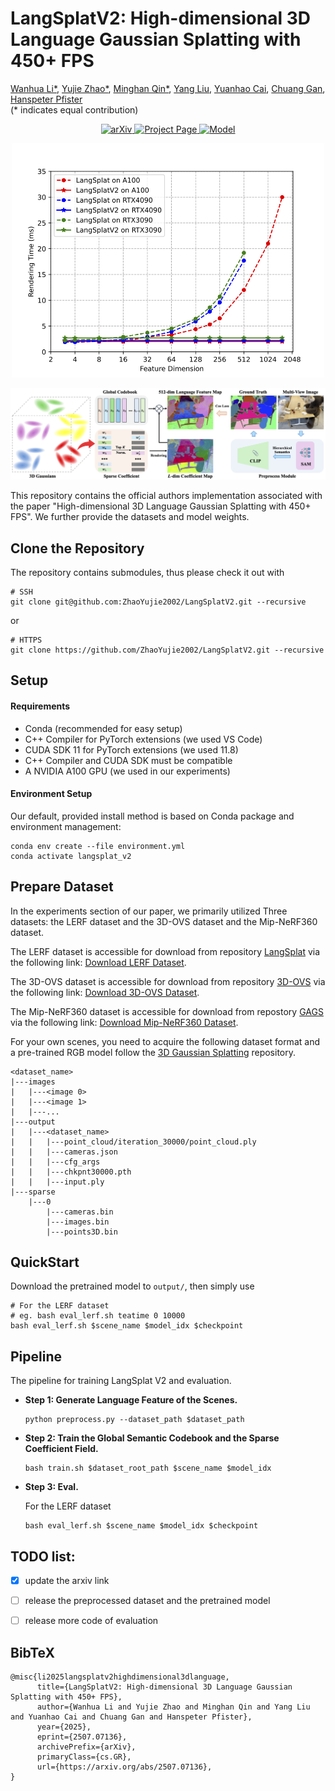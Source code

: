 # LangSplatV2: High-dimensional 3D Language Gaussian Splatting with 450+ FPS

[Wanhua Li*](https://li-wanhua.github.io/), [Yujie Zhao*](https://github.com/ZhaoYujie2002), [Minghan Qin*](https://minghanqin.github.io/),  [Yang Liu](https://github.com/jimmyYliu), [Yuanhao Cai](https://caiyuanhao1998.github.io/), [Chuang Gan](https://people.csail.mit.edu/ganchuang/), [Hanspeter Pfister](https://vcg.seas.harvard.edu/people/hanspeter-pfister)<br>(\* indicates equal contribution)<br>

<div align="center">
<!--
<a href="https://jytime.github.io/data/VGGT_CVPR25.pdf" target="_blank" rel="noopener noreferrer">
  <img src="https://img.shields.io/badge/Paper-VGGT" alt="Paper PDF">
</a>
-->
<a href="https://arxiv.org/abs/2507.07136">
  <img src="https://img.shields.io/badge/arXiv-2507.07136-b31b1b" alt="arXiv">
</a>
<a href="https://langsplat-v2.github.io/">
  <img src="https://img.shields.io/badge/Project_Page-LangSplat_v2-green" alt="Project Page">
</a>
<a href="https://drive.google.com/drive/folders/1qcBxcjtgsKq7a5rJUkLxB85usBKB8B4g?usp=sharing">
  <img src="https://img.shields.io/badge/Google_Drive-Model_Weights-blue" alt="Model">
</a>
</div>
<!--
| [Webpage](https://langsplat.github.io/) | [Full Paper](https://arxiv.org/pdf/2312.16084.pdf) | [Video](https://www.youtube.com/watch?v=XMlyjsei-Es) |<br>
| Preprocessed Dataset | [BaiduWangpan](https://pan.baidu.com/s/1S_cdmN9EFOlCQ3z1GZR3EA?pwd=lfea) | [GoogleDrive](https://drive.google.com/drive/folders/1Icw5AcQkY_2L_k7ddXrGCJ3z4laa4jg5?usp=sharing) |<br>
| Pre-trained Models | [BaiduWangpan](https://pan.baidu.com/s/12L83uEi5KlF9ViAZqp0B4w?pwd=dl22) | [GoogleDrive](https://drive.google.com/drive/folders/1ASFXWOwaXP_aSXV2iMDmEfILaDXQXlrE?usp=sharing) |<br>
| [Datasets](https://drive.google.com/file/d/1QF1Po5p5DwTjFHu6tnTeYs_G0egMVmHt/view?usp=sharing) |<br>
-->

<p align="center">
    <img src="assets/teaser.png" alt="Teaser" width="500" style="center" />
</p>

![Framework](assets/framework.png)

This repository contains the official authors implementation associated with the paper "High-dimensional 3D Language Gaussian Splatting with 450+ FPS". We further provide the datasets and model weights. 

## Clone the Repository

The repository contains submodules, thus please check it out with 
```shell
# SSH
git clone git@github.com:ZhaoYujie2002/LangSplatV2.git --recursive
```
or
```shell
# HTTPS
git clone https://github.com/ZhaoYujie2002/LangSplatV2.git --recursive
```

## Setup
#### Requirements
- Conda (recommended for easy setup)
- C++ Compiler for PyTorch extensions (we used VS Code)
- CUDA SDK 11 for PyTorch extensions (we used 11.8)
- C++ Compiler and CUDA SDK must be compatible
- A NVIDIA A100 GPU (we used in our experiments)

#### Environment Setup

Our default, provided install method is based on Conda package and environment management:
```shell
conda env create --file environment.yml
conda activate langsplat_v2
```

## Prepare Dataset
In the experiments section of our paper, we primarily utilized Three datasets: the LERF dataset and the 3D-OVS dataset and the Mip-NeRF360 dataset.

The LERF dataset is accessible for download from repository [LangSplat](https://github.com/minghanqin/LangSplat?tab=readme-ov-file) via the following link: [Download LERF Dataset](https://drive.google.com/file/d/1QF1Po5p5DwTjFHu6tnTeYs_G0egMVmHt/view?usp=sharing).

The 3D-OVS dataset is accessible for download from repository [3D-OVS](https://github.com/Kunhao-Liu/3D-OVS) via the following link: [Download 3D-OVS Dataset](https://drive.google.com/drive/folders/1kdV14Gu5nZX6WOPbccG7t7obP_aXkOuC?usp=sharing).

The Mip-NeRF360 dataset is accessible for download from repostory [GAGS](https://github.com/WHU-USI3DV/GAGS?tab=readme-ov-file) via the following link: [Download Mip-NeRF360 Dataset](https://drive.google.com/drive/folders/1_IbWgVgvnCy4jq9P5EcE6xS44ftcmtgq).

For your own scenes, you need to acquire the following dataset format and a pre-trained RGB model follow the [3D Gaussian Splatting](https://github.com/graphdeco-inria/gaussian-splatting) repository.
```
<dataset_name>
|---images
|   |---<image 0>
|   |---<image 1>
|   |---...
|---output
|   |---<dataset_name>
|   |   |---point_cloud/iteration_30000/point_cloud.ply
|   |   |---cameras.json
|   |   |---cfg_args
|   |   |---chkpnt30000.pth
|   |   |---input.ply
|---sparse
    |---0
        |---cameras.bin
        |---images.bin
        |---points3D.bin
```

## QuickStart

Download the pretrained model to ```output/```, then simply use

```shell
# For the LERF dataset
# eg. bash eval_lerf.sh teatime 0 10000
bash eval_lerf.sh $scene_name $model_idx $checkpoint
```

## Pipeline

The pipeline for training LangSplat V2 and evaluation.
- **Step 1: Generate Language Feature of the Scenes.**
  ```shell
  python preprocess.py --dataset_path $dataset_path 
  ```
- **Step 2: Train the Global Semantic Codebook and the Sparse Coefficient Field.**
  ```shell
  bash train.sh $dataset_root_path $scene_name $model_idx
  ```
- **Step 3: Eval.**

  For the LERF dataset
  ```shell
  bash eval_lerf.sh $scene_name $model_idx $checkpoint
  ```

## TODO list:
- [x] update the arxiv link
- [ ] release the preprocessed dataset and the pretrained model
- [ ] release more code of evaluation


<section class="section" id="BibTeX">
  <div class="container is-max-desktop content">
    <h2 class="title">BibTeX</h2>
    <pre><code>@misc{li2025langsplatv2highdimensional3dlanguage,
      title={LangSplatV2: High-dimensional 3D Language Gaussian Splatting with 450+ FPS}, 
      author={Wanhua Li and Yujie Zhao and Minghan Qin and Yang Liu and Yuanhao Cai and Chuang Gan and Hanspeter Pfister},
      year={2025},
      eprint={2507.07136},
      archivePrefix={arXiv},
      primaryClass={cs.GR},
      url={https://arxiv.org/abs/2507.07136}, 
}</code></pre>
  </div>
</section>

